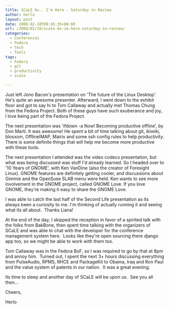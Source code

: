 ```yaml
---
title: SCaLE 6x.. I'm Here - Saturday in Review
author: herlo
layout: post
date: 2008-02-10T09:45:35+00:00
url: /2008/02/10/scale-6x-im-here-saturday-in-review/
categories:
  - Conferences
  - Fedora
  - Tech
  - Tools
tags:
  - Fedora
  - git
  - productivity
  - scale

---
```

Just left Jono Bacon's presentation on 'The future of the Linux Desktop'. He's quite an awesome presenter. Afterward, I went down to the exhibit floor and got to say hi to Tom Callaway and actually met Thomas Chung from the Fedora Project. Both of these guys have such exuberance and joy, I love being part of the Fedora Project.

The next presentation was 'ifdown -a Now! Becoming productive offline', by Don Marti. It was awesome! He spent a bit of time talking about git, ikiwiki, blosxom, OfflineIMAP, Mairix and some ssh config rules to help productivity. There is some definite things that will help me become more productive with these tools.

The next presentation I attended was the video codecs presentation, but what was being discussed was stuff I'd already learned. So I headed over to '10 Years of GNOME', with Ken VanDine (also the creator of Foresight Linux). GNOME features are definitely getting cooler, and discussions about Gimmie and the OpenSuse SLAB menu were held. Ken wants to see more involvement in the GNOME project, called GNOME Love. If you love GNOME, they're making it easy to share the GNOME Love.

I was able to catch the last half of the Second Life presentation as its always been a curiosity to me. I'm thinking of actually running it and seeing what its all about.  Thanks Liana!

At the end of the day, I skipped the reception in favor of a spirited talk with the folks from BakBone, then spent time talking with the organizers of SCaLE and was able to chat with the developer for the conference management system here.  Looks like they're open sourcing there django app too, so we might be able to work with them too.

Tom Callaway was in the Fedora BoF, so I was required to go by that at 8pm and annoy him.  Turned out, I spent the next 3+ hours discussing everything from PulseAudio, RPMS, RHCE and PackageKit to Obama, Iraq and Ron Paul and the value system of patents in our nation.  It was a great evening.

Its time to sleep and another day of SCaLE will be upon us.  See you all then&#8230;

Cheers,

Herlo
